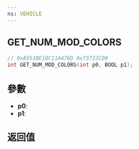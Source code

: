 ```yaml
---
ns: VEHICLE
---
```

## GET_NUM_MOD_COLORS

```c
// 0xA551BE18C11A476D 0x73722CD9
int GET_NUM_MOD_COLORS(int p0, BOOL p1);
```


## 參數
* **p0**: 
* **p1**: 

## 返回值
